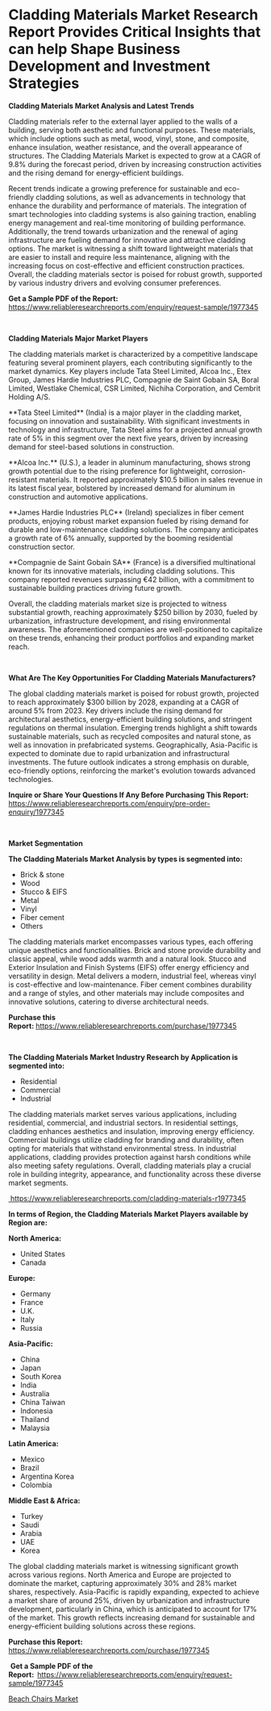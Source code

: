 <p><h1>Cladding Materials Market Research Report Provides Critical Insights that can help Shape Business Development and Investment Strategies</h1></p><p><strong>Cladding Materials Market Analysis and Latest Trends</strong></p>
<p><p>Cladding materials refer to the external layer applied to the walls of a building, serving both aesthetic and functional purposes. These materials, which include options such as metal, wood, vinyl, stone, and composite, enhance insulation, weather resistance, and the overall appearance of structures. The Cladding Materials Market is expected to grow at a CAGR of 9.8% during the forecast period, driven by increasing construction activities and the rising demand for energy-efficient buildings.</p><p>Recent trends indicate a growing preference for sustainable and eco-friendly cladding solutions, as well as advancements in technology that enhance the durability and performance of materials. The integration of smart technologies into cladding systems is also gaining traction, enabling energy management and real-time monitoring of building performance. Additionally, the trend towards urbanization and the renewal of aging infrastructure are fueling demand for innovative and attractive cladding options. The market is witnessing a shift toward lightweight materials that are easier to install and require less maintenance, aligning with the increasing focus on cost-effective and efficient construction practices. Overall, the cladding materials sector is poised for robust growth, supported by various industry drivers and evolving consumer preferences.</p></p>
<p><strong>Get a Sample PDF of the Report:&nbsp;</strong> <a href="https://www.reliableresearchreports.com/enquiry/request-sample/1977345?utm_campaign=3056&utm_medium=2&utm_source=Github&utm_content=ia&utm_term=01042025&utm_id=cladding-materials">https://www.reliableresearchreports.com/enquiry/request-sample/1977345</a></p>
<p>&nbsp;</p>
<p><strong>Cladding Materials Major Market Players</strong></p>
<p><p>The cladding materials market is characterized by a competitive landscape featuring several prominent players, each contributing significantly to the market dynamics. Key players include Tata Steel Limited, Alcoa Inc., Etex Group, James Hardie Industries PLC, Compagnie de Saint Gobain SA, Boral Limited, Westlake Chemical, CSR Limited, Nichiha Corporation, and Cembrit Holding A/S.</p><p>**Tata Steel Limited** (India) is a major player in the cladding market, focusing on innovation and sustainability. With significant investments in technology and infrastructure, Tata Steel aims for a projected annual growth rate of 5% in this segment over the next five years, driven by increasing demand for steel-based solutions in construction.</p><p>**Alcoa Inc.** (U.S.), a leader in aluminum manufacturing, shows strong growth potential due to the rising preference for lightweight, corrosion-resistant materials. It reported approximately $10.5 billion in sales revenue in its latest fiscal year, bolstered by increased demand for aluminum in construction and automotive applications.</p><p>**James Hardie Industries PLC** (Ireland) specializes in fiber cement products, enjoying robust market expansion fueled by rising demand for durable and low-maintenance cladding solutions. The company anticipates a growth rate of 6% annually, supported by the booming residential construction sector.</p><p>**Compagnie de Saint Gobain SA** (France) is a diversified multinational known for its innovative materials, including cladding solutions. This company reported revenues surpassing €42 billion, with a commitment to sustainable building practices driving future growth.</p><p>Overall, the cladding materials market size is projected to witness substantial growth, reaching approximately $250 billion by 2030, fueled by urbanization, infrastructure development, and rising environmental awareness. The aforementioned companies are well-positioned to capitalize on these trends, enhancing their product portfolios and expanding market reach.</p></p>
<p>&nbsp;</p>
<p><strong>What Are The Key Opportunities For Cladding Materials Manufacturers?</strong></p>
<p><p>The global cladding materials market is poised for robust growth, projected to reach approximately $300 billion by 2028, expanding at a CAGR of around 5% from 2023. Key drivers include the rising demand for architectural aesthetics, energy-efficient building solutions, and stringent regulations on thermal insulation. Emerging trends highlight a shift towards sustainable materials, such as recycled composites and natural stone, as well as innovation in prefabricated systems. Geographically, Asia-Pacific is expected to dominate due to rapid urbanization and infrastructural investments. The future outlook indicates a strong emphasis on durable, eco-friendly options, reinforcing the market's evolution towards advanced technologies.</p></p>
<p><strong>Inquire or Share Your Questions If Any Before Purchasing This Report:</strong> <a href="https://www.reliableresearchreports.com/enquiry/pre-order-enquiry/1977345?utm_campaign=3056&utm_medium=2&utm_source=Github&utm_content=ia&utm_term=01042025&utm_id=cladding-materials">https://www.reliableresearchreports.com/enquiry/pre-order-enquiry/1977345</a></p>
<p>&nbsp;</p>
<p><strong>Market Segmentation</strong></p>
<p><strong>The Cladding Materials Market Analysis by types is segmented into:</strong></p>
<p><ul><li>Brick & stone</li><li>Wood</li><li>Stucco & EIFS</li><li>Metal</li><li>Vinyl</li><li>Fiber cement</li><li>Others</li></ul></p>
<p><p>The cladding materials market encompasses various types, each offering unique aesthetics and functionalities. Brick and stone provide durability and classic appeal, while wood adds warmth and a natural look. Stucco and Exterior Insulation and Finish Systems (EIFS) offer energy efficiency and versatility in design. Metal delivers a modern, industrial feel, whereas vinyl is cost-effective and low-maintenance. Fiber cement combines durability and a range of styles, and other materials may include composites and innovative solutions, catering to diverse architectural needs.</p></p>
<p><strong>Purchase this Report:&nbsp;</strong><a href="https://www.reliableresearchreports.com/purchase/1977345?utm_campaign=3056&utm_medium=2&utm_source=Github&utm_content=ia&utm_term=01042025&utm_id=cladding-materials">https://www.reliableresearchreports.com/purchase/1977345</a></p>
<p>&nbsp;</p>
<p><strong>The Cladding Materials Market Industry Research by Application is segmented into:</strong></p>
<p><ul><li>Residential</li><li>Commercial</li><li>Industrial</li></ul></p>
<p><p>The cladding materials market serves various applications, including residential, commercial, and industrial sectors. In residential settings, cladding enhances aesthetics and insulation, improving energy efficiency. Commercial buildings utilize cladding for branding and durability, often opting for materials that withstand environmental stress. In industrial applications, cladding provides protection against harsh conditions while also meeting safety regulations. Overall, cladding materials play a crucial role in building integrity, appearance, and functionality across these diverse market segments.</p></p>
<p><a href="https://www.reliableresearchreports.com/cladding-materials-r1977345?utm_campaign=3056&utm_medium=2&utm_source=Github&utm_content=ia&utm_term=01042025&utm_id=cladding-materials">&nbsp;https://www.reliableresearchreports.com/cladding-materials-r1977345</a></p>
<p><strong>In terms of Region, the Cladding Materials Market Players available by Region are:</strong></p>
<p>
    <p> <strong> North America: </strong>
        <ul>
            <li>United States</li>
            <li>Canada</li>
        </ul>
        </p> 
    <p> <strong> Europe: </strong>
        <ul>
            <li>Germany</li>
            <li>France</li>
            <li>U.K.</li>
            <li>Italy</li>
            <li>Russia</li>
        </ul>
        </p> 
    <p> <strong> Asia-Pacific: </strong>
        <ul>
            <li>China</li>
            <li>Japan</li>
            <li>South Korea</li>
            <li>India</li>
            <li>Australia</li>
            <li>China Taiwan</li>
            <li>Indonesia</li>
            <li>Thailand</li>
            <li>Malaysia</li>
        </ul>
        </p> 
    <p> <strong> Latin America: </strong>
        <ul>
            <li>Mexico</li>
            <li>Brazil</li>
            <li>Argentina Korea</li>
            <li>Colombia</li>
        </ul>
        </p> 
    <p> <strong> Middle East & Africa: </strong>
        <ul>
            <li>Turkey</li>
            <li>Saudi</li>
            <li>Arabia</li>
            <li>UAE</li>
            <li>Korea</li>
        </ul>
    </p>
    </p>
<p><p>The global cladding materials market is witnessing significant growth across various regions. North America and Europe are projected to dominate the market, capturing approximately 30% and 28% market shares, respectively. Asia-Pacific is rapidly expanding, expected to achieve a market share of around 25%, driven by urbanization and infrastructure development, particularly in China, which is anticipated to account for 17% of the market. This growth reflects increasing demand for sustainable and energy-efficient building solutions across these regions.</p></p>
<p><strong>Purchase this Report: </strong><a href="https://www.reliableresearchreports.com/purchase/1977345?utm_campaign=3056&utm_medium=2&utm_source=Github&utm_content=ia&utm_term=01042025&utm_id=cladding-materials">https://www.reliableresearchreports.com/purchase/1977345</a></p>
<p>&nbsp;<strong>Get a Sample PDF of the Report:&nbsp;&nbsp;</strong><a href="https://www.reliableresearchreports.com/enquiry/request-sample/1977345?utm_campaign=3056&utm_medium=2&utm_source=Github&utm_content=ia&utm_term=01042025&utm_id=cladding-materials">https://www.reliableresearchreports.com/enquiry/request-sample/1977345</a></p>
<p><strong></strong></p>
<p><p><a href="https://github.com/theyasnare5w/Market-Research-Report-List-1/blob/main/beach-chairs-market.md?utm_campaign=3056&utm_medium=2&utm_source=Github&utm_content=ia&utm_term=01042025&utm_id=cladding-materials">Beach Chairs Market</a></p></p>